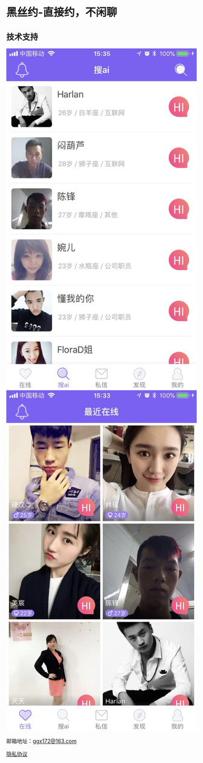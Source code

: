 # 黑丝约-直接约，不闲聊

## 技术支持

 ![image](1.jpg)
  ![image](2.jpg)



邮箱地址：ggx172@163.com

[隐私协议](https://raw.githubusercontent.com/ggx172/heisiyue/master/privacy.cmd)

